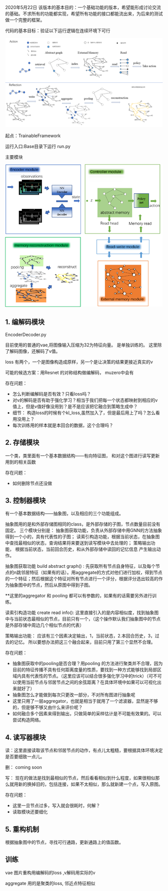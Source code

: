 2020年5月22日
该版本的基本目的：一个基础功能的版本，希望能形成讨论交流的基础。不求所有的功能都实现，希望所有功能的接口都能流出来，为后来的测试做一个完整的框架。

代码的基本目标：验证以下运行逻辑在连续环境下可行

![mainframework](./流程示意图.png)

起点：TrainableFramework

运行入口:Base目录下运行 run.py

主要模块

![mainmodule](./modules.png)


## 1. 编解码模块
EncoderDecoder.py

目前使用的普通的vae,将图像输入压缩为32为特征向量。
是单独训练的。 这里除了解码图像，还解码了v值。

loss 有两个，一个是图像构造成原样，另一个是让决策的结果更接近真实的v

可能的候选方案：用Resnet 的对称结构做编解码， muzero中会有

存在问题：
+ 怎么判断编解码是否有效？只看loss吗？
+ 对v的解码是否有助于强化学习？相当于我们把每一个状态都映射到相应的v 值上，但是v值好像没用到？是不是应该把它融合到策略生成中？
+ 细节： 构造loss的时候有个kl_loss,虽然加入了，但是最后用上了吗？怎么看用没用上？
+ 每次训练用的样本就是本回合的数据，这个合理吗？


## 2. 存储模块

一个类，类里面有一个基本数据结构——有向特征图， 和对这个图进行读写更新用到的相关函数

存在问题：
+ 如何删除节点还没做

## 3. 控制器模块

有一个基本数据结构——抽象图，以及相应的三个功能组成。

抽象图用的是和外部存储图相同的class，是外部存储的子图，节点数量目前没有固定。
三个模块分别是：
抽象图获取功能，负责从外部存储中用GNN的方法抽象得到一个小的，具有代表性的子图；
读索引构造功能，根据当前状态，在抽象图中查找最相似的状态，查询结果将来要送到读写模块中去处理的；
策略输出功能， 根据当前状态，当前回合历史，和从外部存储中读回的记忆信息 产生输出动作。

抽象图获取功能 build abstract graph() : 先获取所有节点自身特征，以及每个节点的n跳邻居特征（如果有的话）。用aggregate的方式对他们进行加权，得到节点的一个特征；然后根据这个特征对所有节点进行一个评分，根据评分选出较高的作为抽象图中的节点，然后从原图中得到子图。

**这里的aggregator 和 pooling 都可以有参数的，如果有的话需要另外进行训练。

读索引构造功能 create read info(): 这里直接引入的是内容相似度，找到抽象图中与当前状态最相似的节点，目前只有一个，（这个操作默认我们抽象图中的节点是外部存储中周边几个相似节点的代表）

策略输出功能： 应该有三个因素决定输出，1，当前状态，2.本回合历史，3，过去的记忆。 所以要想办法把这三个融合起来，目前只用了第三个显然不合理。

存在问题：
+ 抽象图获取中的pooling是否合理？用pooling 的方法进行聚类并不合理，因为目前的特征传播不具有任何距离度量的性质，要找到一种方式能够找到局部区域内具有代表性的节点。（这里应该可以结合很多强化学习中的trick）（可不可以使用当前节点与邻居节点之间的余弦距离？在具体环境中如果可以可视化出来就好了）
+ 抽象图怎么才能做到每次只更改一部分，不对所有图进行抽象呢
+ 这里只用了一层aggregator，也就是相当于就用了一个滤波器，显然是不够的，但是够不够又由什么来评价呢？
+ 如何融合多个因素来得到输出，只做简单的采样估计是不可能有效果的。可以尝试构造网络。

## 4. 读写器模块

读：这里直接读取该节点和邻居节点的动作，有点儿太粗糙，要根据具体环境决定是否要细致一点儿。

删： coming soon

写： 现在的做法是找到最相似的节点，然后看看相似到什么程度，如果很相似那么就用新的换掉旧的，包括连接，如果不太相似，那么就新建一个点，写入原图。

存在问题：
+ 这里一旦节点过多，写入就会很耗时，何解？
+ 读取模块还要细化


## 5. 重构机制

根据抽象图中的节点，寻找可行通路，更新通路上的值函数。


## 训练

vae 图片重构用编解码的loss ,v解码用实际的v

aggregate 用的是聚类的loss, 邻近点特征相似